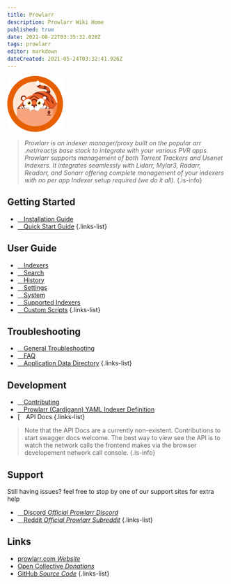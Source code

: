 ```yaml
---
title: Prowlarr
description: Prowlarr Wiki Home
published: true
date: 2021-08-22T03:35:32.028Z
tags: prowlarr
editor: markdown
dateCreated: 2021-05-24T03:32:41.926Z
---
```


![128.png](/assets/prowlarr/logos/128.png)

> *Prowlarr is an indexer manager/proxy built on the popular arr .net/reactjs base stack to integrate with your various PVR apps. Prowlarr supports management of both Torrent Trackers and Usenet Indexers. It integrates seamlessly with Lidarr, Mylar3, Radarr, Readarr, and Sonarr offering complete management of your indexers with no per app Indexer setup required (we do it all).*
{.is-info}

## Getting Started

- [<i class="fas fa-plus-square"></i>&emsp;Installation Guide](/prowlarr/installation)
- [<i class="fas fa-book-open"></i>&emsp;Quick Start Guide](/prowlarr/quick-start-guide)
{.links-list}

## User Guide

- [<i class="fas fa-play"></i>&emsp;Indexers](/prowlarr/indexers)
- [<i class="fas fa-search"></i>&emsp;Search](/prowlarr/search)
- [<i class="fas fa-clock"></i>&emsp;History](/prowlarr/history)
- [<i class="fas fa-cogs"></i>&emsp;Settings](/prowlarr/settings)
- [<i class="fas fa-laptop"></i>&emsp;System](/prowlarr/system)
- [<i class="fas fa-info-circle"></i>&emsp;Supported Indexers](/prowlarr/supported-indexers)
- [<i class="fas fa-scroll"></i>&emsp;Custom Scripts](/prowlarr/custom-scripts)
{.links-list}

## Troubleshooting

- [<i class="far fa-life-ring"></i>&emsp;General Troubleshooting](/prowlarr/troubleshooting)
- [<i class="far fa-question-circle"></i>&emsp;FAQ](/prowlarr/faq)
- [<i class="fas fa-database"></i>&emsp;Application Data Directory](/prowlarr/appdata-directory)
{.links-list}

## Development

- [<i class="fas fa-laptop-code"></i>&emsp;Contributing](/prowlarr/contributing)
- [<i class="fas fa-book-reader"></i>&emsp;Prowlarr (Cardigann) YAML Indexer Definition](/prowlarr/cardigann-yml-definition)
- [<i class="fas fa-book"></i>&emsp;API Docs
{.links-list}

> Note that the API Docs are a currently non-existent. Contributions to start swagger docs welcome. The best way to view see the API is to watch the network calls the frontend makes via the browser developement network call console. {.is-info}

## Support

Still having issues? feel free to stop by one of our support sites for extra help

- [<i class="fab fa-discord"></i>&emsp;Discord *Official Prowlarr Discord*](https://prowlarr.com/discord)
- [<i class="fab fa-reddit"></i>&emsp;Reddit *Official Prowlarr Subreddit*](https://reddit.com/r/prowlarr)
{.links-list}

## Links

- [prowlarr.com *Website*](https://prowlarr.com)
- [Open Collective *Donations*](https://opencollective.com/prowlarr)
- [GitHub *Source Code*](https://github.com/prowlarr/prowlarr)
{.links-list}

